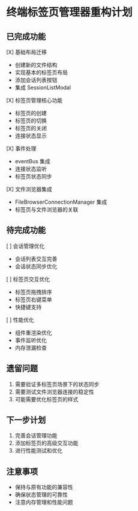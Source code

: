 # 终端标签页管理器重构计划

## 已完成功能
[X] 基础布局迁移
  - 创建新的文件结构
  - 实现基本的标签页布局
  - 添加会话列表按钮
  - 集成 SessionListModal

[X] 标签页管理核心功能
  - 标签页的创建
  - 标签页的切换
  - 标签页的关闭
  - 连接状态显示

[X] 事件处理
  - eventBus 集成
  - 连接状态监听
  - 标签页状态同步

[X] 文件浏览器集成
  - FileBrowserConnectionManager 集成
  - 标签页与文件浏览器的关联

## 待完成功能
[ ] 会话管理优化
  - 会话列表交互完善
  - 会话状态同步优化

[ ] 标签页交互优化
  - 标签页拖拽排序
  - 标签页右键菜单
  - 快捷键支持

[ ] 性能优化
  - 组件重渲染优化
  - 事件监听优化
  - 内存泄漏检查

## 遗留问题
1. 需要验证多标签页场景下的状态同步
2. 需要测试文件浏览器连接的稳定性
3. 可能需要优化标签页的样式

## 下一步计划
1. 完善会话管理功能
2. 添加标签页的高级交互功能
3. 进行性能测试和优化

## 注意事项
- 保持与原有功能的兼容性
- 确保状态管理的可靠性
- 注意内存管理和性能问题 